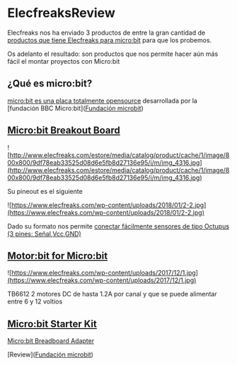 # ElecfreaksReview

Elecfreaks nos ha enviado 3 productos de entre la gran cantidad de [productos que tiene Elecfreaks para micro:bit](http://www.elecfreaks.com/estore/micro-bit) para que los probemos.

Os adelanto el resultado: son productos que nos permite hacer aún más fácil el montar proyectos con Micro:bit

## ¿Qué es micro:bit?

[micro:bit es una placa totalmente opensource](https://www.microbit.co.uk/open_source) desarrollada por la [fundación BBC Micro:bit]([Fundación microbit](http://microbit.org/es/))

## [Micro:bit Breakout Board](http://www.elecfreaks.com/estore/elecfreaks-micro-bit-breakout-board.html)

![http://www.elecfreaks.com/estore/media/catalog/product/cache/1/image/800x800/9df78eab33525d08d6e5fb8d27136e95/i/m/img_4316.jpg](http://www.elecfreaks.com/estore/media/catalog/product/cache/1/image/800x800/9df78eab33525d08d6e5fb8d27136e95/i/m/img_4316.jpg)


Su pineout es el siguiente

![https://www.elecfreaks.com/wp-content/uploads/2018/01/2-2.jpg](https://www.elecfreaks.com/wp-content/uploads/2018/01/2-2.jpg)


Dado su formato nos permite [conectar fácilmente sensores de tipo  Octupus (3 pines: Señal,Vcc,GND)](https://www.elecfreaks.com/12396.html)


## [Motor:bit for Micro:bit](http://www.elecfreaks.com/estore/elecfreaks-motor-bit-for-micro-bit.html)

![https://www.elecfreaks.com/wp-content/uploads/2017/12/1.jpg](https://www.elecfreaks.com/wp-content/uploads/2017/12/1.jpg)


TB6612 2 motores DC de hasta 1.2A por canal y que se puede alimentar entre 6 y 12 voltios


## [Micro:bit Starter Kit](http://www.elecfreaks.com/estore/elecfreaks-micro-bit-starter-kit-without-micro-bit-board.html)



[Micro:bit Breadboard Adapter](http://www.elecfreaks.com/estore/microbit-breadboard-adapter.html)


[Review]([Fundación microbit](http://microbit.org/es/))
